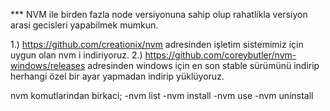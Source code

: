 \*\*\* NVM ile birden fazla node versiyonuna sahip olup rahatlikla versiyon arasi gecisleri yapabilmek mumkun.

1.) https://github.com/creationix/nvm adresinden işletim sistemimiz için uygun olan nvm i indiriyoruz.
2.) https://github.com/coreybutler/nvm-windows/releases adresinden windows için en son stable sürümünü indirip herhangi özel bir ayar yapmadan indirip yüklüyoruz.

nvm komutlarindan birkaci;
-nvm list
-nvm install <version>
-nvm use <version>
-nvm uninstall <version> 
